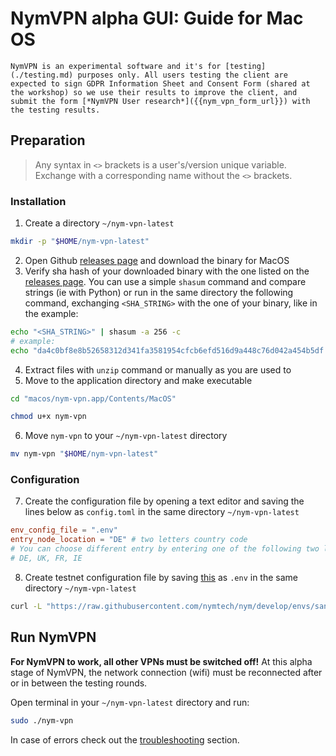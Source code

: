 # NymVPN alpha GUI: Guide for Mac OS

```admonish info
NymVPN is an experimental software and it's for [testing](./testing.md) purposes only. All users testing the client are expected to sign GDPR Information Sheet and Consent Form (shared at the workshop) so we use their results to improve the client, and submit the form [*NymVPN User research*]({{nym_vpn_form_url}}) with the testing results.
```

## Preparation

> Any syntax in `<>` brackets is a user's/version unique variable. Exchange with a corresponding name without the `<>` brackets.

### Installation

1. Create a directory `~/nym-vpn-latest`
```sh
mkdir -p "$HOME/nym-vpn-latest"
```
2. Open Github [releases page]({{nym_vpn_latest_binary_url}}) and download the binary for MacOS
3. Verify sha hash of your downloaded binary with the one listed on the [releases page]({{nym_vpn_latest_binary_url}}). You can use a simple `shasum` command and compare strings (ie with Python) or run in the same directory the following command, exchanging `<SHA_STRING>` with the one of your binary, like in the example:
```sh
echo "<SHA_STRING>" | shasum -a 256 -c
# example:
echo "da4c0bf8e8b52658312d341fa3581954cfcb6efd516d9a448c76d042a454b5df  nym-vpn-desktop_0.0.3_macos_x86_64.zip" | shasum -a 256 -c
```
4. Extract files with `unzip` command or manually as you are used to
5. Move to the application directory and make executable
```sh
cd "macos/nym-vpn.app/Contents/MacOS"

chmod u+x nym-vpn
```
6. Move `nym-vpn` to your `~/nym-vpn-latest` directory
```sh
mv nym-vpn "$HOME/nym-vpn-latest"
```

### Configuration

7. Create the configuration file by opening a text editor and saving the lines below as `config.toml` in the same directory `~/nym-vpn-latest`
```toml
env_config_file = ".env"
entry_node_location = "DE" # two letters country code
# You can choose different entry by entering one of the following two letter country codes:
# DE, UK, FR, IE
```
8. Create testnet configuration file by saving [this](https://raw.githubusercontent.com/nymtech/nym/develop/envs/sandbox.env) as `.env` in the same directory `~/nym-vpn-latest`
```sh
curl -L "https://raw.githubusercontent.com/nymtech/nym/develop/envs/sandbox.env" -o "$HOME/nym-vpn-latest/.env"
```
## Run NymVPN

**For NymVPN to work, all other VPNs must be switched off!** At this alpha stage of NymVPN, the network connection (wifi) must be reconnected after or in between the testing rounds.

Open terminal in your `~/nym-vpn-latest` directory and run:
```sh
sudo ./nym-vpn
```

In case of errors check out the [troubleshooting](troubleshooting.html#installing-gui-on-macos-not-working) section.
